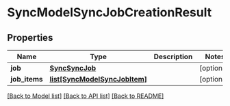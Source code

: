 # SyncModelSyncJobCreationResult

## Properties
Name | Type | Description | Notes
------------ | ------------- | ------------- | -------------
**job** | [**SyncSyncJob**](SyncSyncJob.md) |  | [optional] 
**job_items** | [**list[SyncModelSyncJobItem]**](SyncModelSyncJobItem.md) |  | [optional] 

[[Back to Model list]](../README.md#documentation-for-models) [[Back to API list]](../README.md#documentation-for-api-endpoints) [[Back to README]](../README.md)

